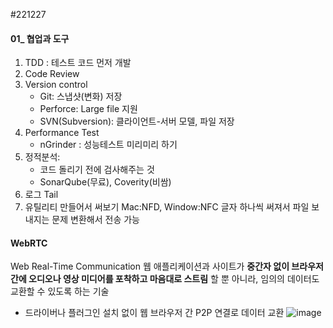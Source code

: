 #221227

#### 01\_ 협업과 도구

1. TDD : 테스트 코드 먼저 개발
2. Code Review
3. Version control
   - Git: 스냅샷(변화) 저장
   - Perforce: Large file 지원
   - SVN(Subversion): 클라이언트-서버 모델, 파일 저장
4. Performance Test
   - nGrinder : 성능테스트 미리미리 하기
5. 정적분석:
   - 코드 돌리기 전에 검사해주는 것
   - SonarQube(무료), Coverity(비쌈)
6. 로그 Tail
7. 유틸리티 만들어서 써보기
   Mac:NFD, Window:NFC 글자 하나씩 써져서 파일 보내지는 문제 변환해서 전송 가능

#### WebRTC

Web Real-Time Communication
웹 애플리케이션과 사이트가 **중간자 없이 브라우저 간에 오디오나 영상 미디어를 포착하고 마음대로 스트림** 할 뿐 아니라, 임의의 데이터도 교환할 수 있도록 하는 기술

- 드라이버나 플러그인 설치 없이 웹 브라우저 간 P2P 연결로 데이터 교환
  ![image](https://user-images.githubusercontent.com/61377122/209619389-3ac0fdfd-b897-4783-b050-858329b09761.png)
